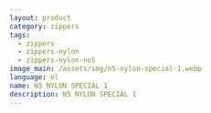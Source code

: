 ```yaml
---
layout: product
category: zippers
tags:
  - zippers
  - zippers-nylon
  - zippers-nylon-no5
image_main: /assets/img/n5-nylon-special-1.webp
language: el
name: N5 NYLON SPECIAL 1
description: N5 NYLON SPECIAL 1
---
```


